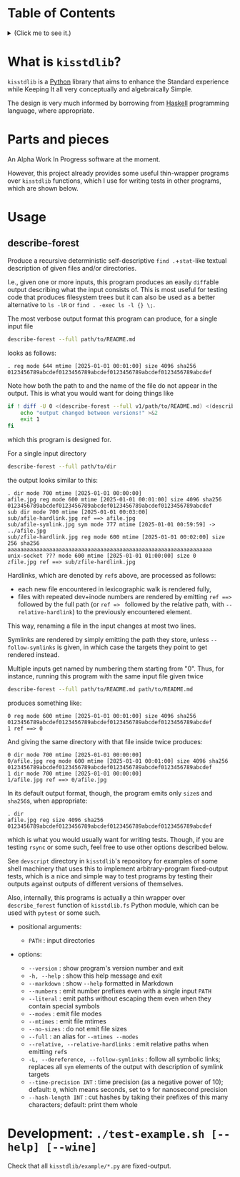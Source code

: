 # Table of Contents
<details><summary>(Click me to see it.)</summary>
<ul>
<li><a href="#what-is-kisstdlib" id="toc-what-is-kisstdlib">What is <code>kisstdlib</code>?</a></li>
<li><a href="#parts-and-pieces" id="toc-parts-and-pieces">Parts and pieces</a></li>
<li><a href="#usage" id="toc-usage">Usage</a>
<ul>
<li><a href="#describe-forest" id="toc-describe-forest">describe-forest</a></li>
</ul></li>
<li><a href="#development-.test-example.sh---help---wine" id="toc-development-.test-example.sh---help---wine">Development: <code>./test-example.sh [--help] [--wine]</code></a></li>
</ul>
</details>

# What is `kisstdlib`?

`kisstdlib` is a [Python](https://www.python.org/) library that aims to enhance the Standard experience while Keeping It all very conceptually and algebraically Simple.

The design is very much informed by borrowing from [Haskell](https://www.haskell.org/) programming language, where appropriate.

# <span id="pieces"/>Parts and pieces

An Alpha Work In Progress software at the moment.

However, this project already provides some useful thin-wrapper programs over `kisstdlib` functions, which I use for writing tests in other programs, which are shown below.

# Usage

## describe-forest

Produce a recursive deterministic self-descriptive `find .`+`stat`-like textual description of given files and/or directories.

I.e., given one or more inputs, this program produces an easily `diff`able output describing what the input consists of.
This is most useful for testing code that produces filesystem trees but it can also be used as a better alternative to `ls -lR` or `find . -exec ls -l {} \;`.

The most verbose output format this program can produce, for a single input file

```bash
describe-forest --full path/to/README.md
```

looks as follows:

```
. reg mode 644 mtime [2025-01-01 00:01:00] size 4096 sha256 0123456789abcdef0123456789abcdef0123456789abcdef0123456789abcdef
```

Note how both the path to and the name of the file do not appear in the output.
This is what you would want for doing things like

```bash
if ! diff -U 0 <(describe-forest --full v1/path/to/README.md) <(describe-forest --full v2/path/to/README.md) ; then
    echo "output changed between versions!" >&2
    exit 1
fi
```

which this program is designed for.

For a single input directory

```bash
describe-forest --full path/to/dir
```

the output looks similar to this:

```
. dir mode 700 mtime [2025-01-01 00:00:00]
afile.jpg reg mode 600 mtime [2025-01-01 00:01:00] size 4096 sha256 0123456789abcdef0123456789abcdef0123456789abcdef0123456789abcdef
sub dir mode 700 mtime [2025-01-01 00:03:00]
sub/afile-hardlink.jpg ref ==> afile.jpg
sub/afile-symlink.jpg sym mode 777 mtime [2025-01-01 00:59:59] -> ../afile.jpg
sub/zfile-hardlink.jpg reg mode 600 mtime [2025-01-01 00:02:00] size 256 sha256 aaaaaaaaaaaaaaaaaaaaaaaaaaaaaaaaaaaaaaaaaaaaaaaaaaaaaaaaaaaaaaaa
unix-socket ??? mode 600 mtime [2025-01-01 01:00:00] size 0
zfile.jpg ref ==> sub/zfile-hardlink.jpg
```

Hardlinks, which are denoted by `ref`s above, are processed as follows:

- each new file encountered in lexicographic walk is rendered fully,
- files with repeated dev+inode numbers are rendered by emitting `ref ==> ` followed by the full path (or `ref => ` followed by the relative path, with `--relative-hardlink`) to the previously encountered element.

This way, renaming a file in the input changes at most two lines.

Symlinks are rendered by simply emitting the path they store, unless `--follow-symlinks` is given, in which case the targets they point to get rendered instead.

Multiple inputs get named by numbering them starting from "0".
Thus, for instance, running this program with the same input file given twice

```bash
describe-forest --full path/to/README.md path/to/README.md
```

produces something like:

```
0 reg mode 600 mtime [2025-01-01 00:01:00] size 4096 sha256 0123456789abcdef0123456789abcdef0123456789abcdef0123456789abcdef
1 ref ==> 0
```

And giving the same directory with that file inside twice produces:

```
0 dir mode 700 mtime [2025-01-01 00:00:00]
0/afile.jpg reg mode 600 mtime [2025-01-01 00:01:00] size 4096 sha256 0123456789abcdef0123456789abcdef0123456789abcdef0123456789abcdef
1 dir mode 700 mtime [2025-01-01 00:00:00]
1/afile.jpg ref ==> 0/afile.jpg
```

In its default output format, though, the program emits only `size`s and `sha256`s, when appropriate:

```
. dir
afile.jpg reg size 4096 sha256 0123456789abcdef0123456789abcdef0123456789abcdef0123456789abcdef
```

which is what you would usually want for writing tests.
Though, if you are testing `rsync` or some such, feel free to use other options described below.

See `devscript` directory in `kisstdlib`'s repository for examples of some shell machinery that uses this to implement arbitrary-program fixed-output tests, which is a nice and simple way to test programs by testing their outputs against outputs of different versions of themselves.

Also, internally, this programs is actually a thin wrapper over `describe_forest` function of `kisstdlib.fs` Python module, which can be used with `pytest` or some such.

- positional arguments:
  - `PATH`
  : input directories

- options:
  - `--version`
  : show program's version number and exit
  - `-h, --help`
  : show this help message and exit
  - `--markdown`
  : show `--help` formatted in Markdown
  - `--numbers`
  : emit number prefixes even with a single input `PATH`
  - `--literal`
  : emit paths without escaping them even when they contain special symbols
  - `--modes`
  : emit file modes
  - `--mtimes`
  : emit file mtimes
  - `--no-sizes`
  : do not emit file sizes
  - `--full`
  : an alias for `--mtimes --modes`
  - `--relative, --relative-hardlinks`
  : emit relative paths when emitting `ref`s
  - `-L, --dereference, --follow-symlinks`
  : follow all symbolic links; replaces all `sym` elements of the output with description of symlink targets
  - `--time-precision INT`
  : time precision (as a negative power of 10); default: `0`, which means seconds, set to `9` for nanosecond precision
  - `--hash-length INT`
  : cut hashes by taking their prefixes of this many characters; default: print them whole

# Development: `./test-example.sh [--help] [--wine]`

Check that all `kisstdlib/example/*.py` are fixed-output.

